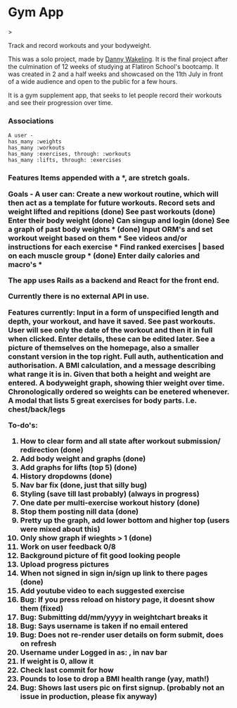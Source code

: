 <h1> Gym App </h1>>
<p>Track and record workouts and your bodyweight.

This was a solo project, made by <a href="https://www.linkedin.com/in/danny-wakeling1/">Danny Wakeling</a>. It is the final project after the culmination of 12 weeks of studying at Flatiron School's bootcamp. It was created in 2 and a half weeks and showcased on the 11th July in front of a wide audience and open to the public for a few hours.


It is a gym supplement app, that seeks to let people record their workouts and see their progression over time.</p>


<h3> Associations </h3> 

    A user -
    has_many :weights
    has_many :workouts
    has_many :exercises, through: :workouts
    has_many :lifts, through: :exercises

<h3> Features 
Items appended with a *, are stretch goals. 

Goals - A user can:
Create a new workout routine, which will then act as a template for future workouts.
Record sets and weight lifted and repitions (done)
See past workouts (done)
Enter their body weight (done)
Can singup and login (done)
See a graph of past body weights * (done)
Input ORM's and set workout weight based on them *
See videos and/or instructions for each exercise *
Find ranked exercises | based on each muscle group * (done)
Enter daily calories and macro's *

The app uses Rails as a backend and React for the front end. 

Currently there is no external API in use.

Features currently: 
Input in a form of unspecified length and depth, your workout, and have it saved. 
See past workouts. User will see only the date of the workout and then it in full when clicked.
Enter details, these can be edited later. 
See a picture of themselves on the homepage, also a smaller constant version in the top right.
Full auth, authentication and authorisation. 
A BMI calculation, and a message describing what range it is in. Given that both a height and weight are entered.
A bodyweight graph, showing thier weight over time. Chronologically ordered so weights can be enetered whenever.
A modal that lists 5 great exercises for body parts. I.e. chest/back/legs 


To-do's: 
1. How to clear form and all state after workout submission/ redirection (done)
2. Add body weight and graphs (done) 
3. Add graphs for lifts (top 5) (done)
4. History dropdowns (done)
5. Nav bar fix (done, just that silly bug)
6. Styling (save till last probably) (always in progress)
7. One date per multi-exercise workout history (done)
8. Stop them posting nill data (done)
9. Pretty up the graph, add lower bottom and higher top (users were mixed about this)
10. Only show graph if wieghts > 1 (done)
11. Work on user feedback 0/8
12. Background picture of fit good looking people
13. Upload progress pictures
14. When not signed in sign in/sign up link to there pages (done)
15. Add youtube video to each suggested exercise
16. Bug: If you press reload on history page, it doesnt show them (fixed)
17. Bug: Submitting dd/mm/yyyy in weightchart breaks it
18. Bug: Says username is taken if no email entered
19. Bug: Does not re-render user details on form submit, does on refresh
20. Username under Logged in as: , in nav bar
21. If weight is 0, allow it
22. Check last commit for how 
23. Pounds to lose to drop a BMI health range (yay, math!)
24. Bug: Shows last users pic on first signup. (probably not an issue in production, please fix anyway) 
